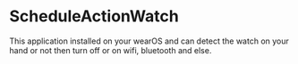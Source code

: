 # ScheduleActionWatch
This application installed on your wearOS and can detect the watch on your hand or not then turn off or on wifi, bluetooth and else.
